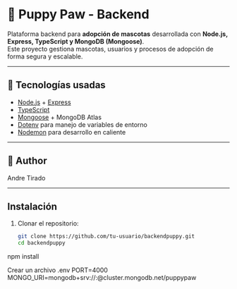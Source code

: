 # 🐶 Puppy Paw - Backend

Plataforma backend para **adopción de mascotas** desarrollada con **Node.js, Express, TypeScript y MongoDB (Mongoose)**.  
Este proyecto gestiona mascotas, usuarios y procesos de adopción de forma segura y escalable.  

---

## 🚀 Tecnologías usadas
- [Node.js](https://nodejs.org/) + [Express](https://expressjs.com/)
- [TypeScript](https://www.typescriptlang.org/)
- [Mongoose](https://mongoosejs.com/) + MongoDB Atlas
- [Dotenv](https://github.com/motdotla/dotenv) para manejo de variables de entorno
- [Nodemon](https://nodemon.io/) para desarrollo en caliente

---

## 📂 Author

Andre Tirado 

---

## Instalación 
1. Clonar el repositorio:
   ```bash
   git clone https://github.com/tu-usuario/backendpuppy.git
   cd backendpuppy

npm install

Crear un archivo .env
PORT=4000
MONGO_URI=mongodb+srv://<usuario>:<password>@cluster.mongodb.net/puppypaw
